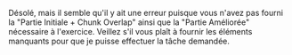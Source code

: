 Désolé, mais il semble qu'il y ait une erreur puisque vous n'avez pas fourni la "Partie Initiale + Chunk Overlap" ainsi que la "Partie Améliorée" nécessaire à l'exercice. Veillez s'il vous plaît à fournir les éléments manquants pour que je puisse effectuer la tâche demandée.